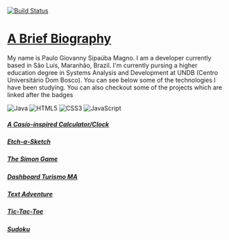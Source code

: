 [![Build Status](https://i.ibb.co/JcDvfB1/final-628534703f26140066d1b7e3-564674.gif)](https://travis-ci.org/joemccann/dillinger)

# [A Brief Biography](https://linkedin.com/in/pgsmagno/)

My name is Paulo Giovanny Sipaúba Magno. I am a developer currently based in São Luís, Maranhão, Brazil. I'm currently pursing a higher education degree in Systems Analysis and Development at UNDB (Centro Universitário Dom Bosco). You can see below some of the technologies I have been studying. You can also checkout some of the projects which are linked after the badges 

![Java](https://img.shields.io/badge/java-%23ED8B00.svg?style=for-the-badge&logo=java&logoColor=white) ![HTML5](https://img.shields.io/badge/html5-%23E34F26.svg?style=for-the-badge&logo=html5&logoColor=white) ![CSS3](https://img.shields.io/badge/css3-%231572B6.svg?style=for-the-badge&logo=css3&logoColor=white)  ![JavaScript](https://img.shields.io/badge/javascript-%23323330.svg?style=for-the-badge&logo=javascript&logoColor=%23F7DF1E)

##### [A Casio-inspired Calculator/Clock  ](https://pgmagno.github.io/tod-calculator/)
##### [Etch-a-Sketch](https://pgmagno.github.io/etch-a-sketch/)
##### [The Simon Game](https://pgmagno.github.io/simon-game/)
##### [Dashboard Turismo MA](https://observatorioturismoma.github.io/dashboard/)
##### [Text Adventure](https://github.com/pgmagno/textAdventure/)
##### [Tic-Tac-Toe](https://github.com/pgmagno/tictactoe)
##### [Sudoku](https://github.com/pgmagno/sudoku)
